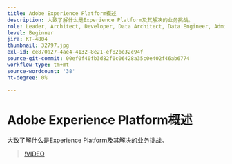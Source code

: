 ```yaml
---
title: Adobe Experience Platform概述
description: 大致了解什么是Experience Platform及其解决的业务挑战。
role: Leader, Architect, Developer, Data Architect, Data Engineer, Admin, User
level: Beginner
jira: KT-4804
thumbnail: 32797.jpg
exl-id: ce870a27-4ae4-4132-8e21-ef82be32c94f
source-git-commit: 00ef0f40fb3d82f0c06428a35c0e402f46ab6774
workflow-type: tm+mt
source-wordcount: '38'
ht-degree: 0%

---
```


# Adobe Experience Platform概述

大致了解什么是Experience Platform及其解决的业务挑战。

>[!VIDEO](https://video.tv.adobe.com/v/32797?learn=on)


